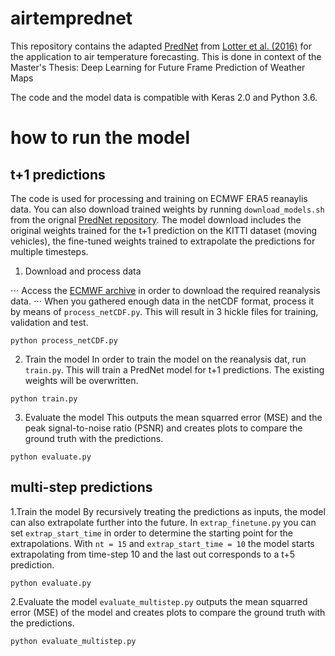 # airtemprednet

This repository contains the adapted [PredNet](https://github.com/coxlab/prednet) from [Lotter et al. (2016)](https://arxiv.org/abs/1605.08104) for the application to air temperature forecasting.
This is done in context of the Master's Thesis: Deep Learning for Future Frame Prediction of Weather Maps

The code and the model data is compatible with Keras 2.0 and Python 3.6. 


# how to run the model

## t+1 predictions
The code is used for processing and training on ECMWF ERA5 reanaylis data. You can also download trained weights by running `download_models.sh` from the orignal [PredNet repository](https://github.com/coxlab/prednet). The model download includes the original weights trained for the t+1 prediction on the KITTI dataset (moving vehicles), the fine-tuned weights trained to extrapolate the predictions for multiple timesteps.

1. Download and process data

⋅⋅⋅ Access the [ECMWF archive](https://www.ecmwf.int/en/forecasts/accessing-forecasts/order-historical-datasets) in order to download the required reanalysis data. 
⋅⋅⋅ When you gathered enough data in the netCDF format, process it by means of `process_netCDF.py`. This will result in 3 hickle files for training, validation and test. 

```
python process_netCDF.py
```

2. Train the model
In order to train the model on the reanalysis dat, run `train.py`. This will train a PredNet model for t+1 predictions. The existing weights will be overwritten.

```
python train.py
```

3. Evaluate the model
This outputs the mean squarred error (MSE) and the peak signal-to-noise ratio (PSNR) and creates plots to compare the ground truth with the predictions. 

```
python evaluate.py
```

## multi-step predictions
1.Train the model 
By recursively treating the predictions as inputs, the model can also extrapolate further into the future. In `extrap_finetune.py` you can set `extrap_start_time` in order to determine the starting point for the extrapolations. With `nt = 15` and `extrap_start_time = 10` the model starts extrapolating from time-step 10 and the last out corresponds to a t+5 prediction. 

```
python evaluate.py
```

2.Evaluate the model
`evaluate_multistep.py` outputs the mean squarred error (MSE) of the model and creates plots to compare the ground truth with the predictions. 

```
python evaluate_multistep.py
```

